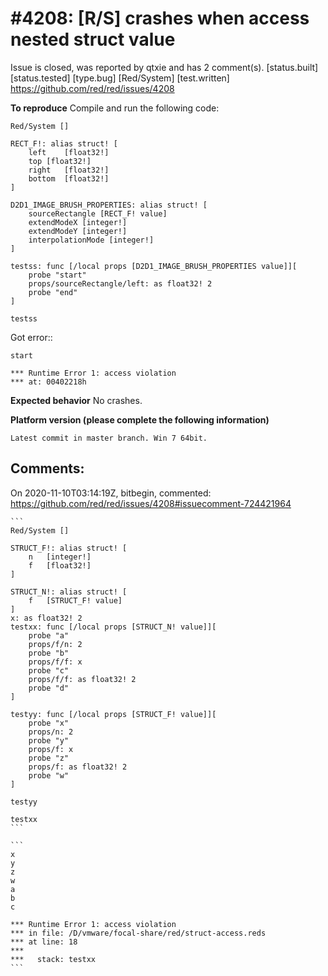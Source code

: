 
#4208: [R/S] crashes when access nested struct value
================================================================================
Issue is closed, was reported by qtxie and has 2 comment(s).
[status.built] [status.tested] [type.bug] [Red/System] [test.written]
<https://github.com/red/red/issues/4208>

**To reproduce**
Compile and run the following code:
```
Red/System []

RECT_F!: alias struct! [
	left	[float32!]
	top	[float32!]
	right	[float32!]
	bottom	[float32!]
]

D2D1_IMAGE_BRUSH_PROPERTIES: alias struct! [
	sourceRectangle	[RECT_F! value]
	extendModeX	[integer!]
	extendModeY	[integer!]
	interpolationMode [integer!]
]

testss: func [/local props [D2D1_IMAGE_BRUSH_PROPERTIES value]][
	probe "start"
	props/sourceRectangle/left: as float32! 2
	probe "end"
]

testss
```
Got error::
```
start

*** Runtime Error 1: access violation
*** at: 00402218h
```
**Expected behavior**
No crashes.

**Platform version (please complete the following information)**
```
Latest commit in master branch. Win 7 64bit.
```



Comments:
--------------------------------------------------------------------------------

On 2020-11-10T03:14:19Z, bitbegin, commented:
<https://github.com/red/red/issues/4208#issuecomment-724421964>

    ```
    Red/System []
    
    STRUCT_F!: alias struct! [
    	n	[integer!]
    	f	[float32!]
    ]
    
    STRUCT_N!: alias struct! [
    	f	[STRUCT_F! value]
    ]
    x: as float32! 2
    testxx: func [/local props [STRUCT_N! value]][
    	probe "a"
    	props/f/n: 2
    	probe "b"
    	props/f/f: x
    	probe "c"
    	props/f/f: as float32! 2
    	probe "d"
    ]
    
    testyy: func [/local props [STRUCT_F! value]][
    	probe "x"
    	props/n: 2
    	probe "y"
    	props/f: x
    	probe "z"
    	props/f: as float32! 2
    	probe "w"
    ]
    
    testyy
    
    testxx
    ```
    
    ```
    x
    y
    z
    w
    a
    b
    c
    
    *** Runtime Error 1: access violation
    *** in file: /D/vmware/focal-share/red/struct-access.reds
    *** at line: 18
    ***
    ***   stack: testxx
    ```

